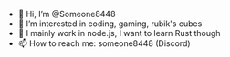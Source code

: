 - 👋 Hi, I’m @Someone8448
- 👀 I’m interested in coding, gaming, rubik's cubes
- 🌱 I mainly work in node.js, I want to learn Rust though
- 📫 How to reach me: someone8448 (Discord)
